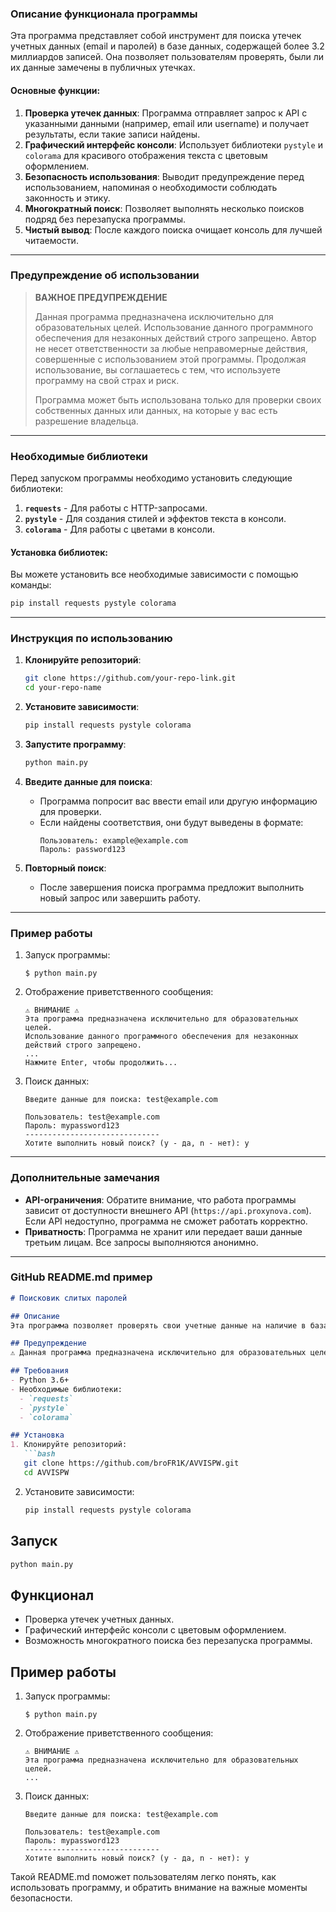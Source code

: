 ### Описание функционала программы

Эта программа представляет собой инструмент для поиска утечек учетных данных (email и паролей) в базе данных, содержащей более 3.2 миллиардов записей. Она позволяет пользователям проверять, были ли их данные замечены в публичных утечках.

#### Основные функции:
1. **Проверка утечек данных**: Программа отправляет запрос к API с указанными данными (например, email или username) и получает результаты, если такие записи найдены.
2. **Графический интерфейс консоли**: Использует библиотеки `pystyle` и `colorama` для красивого отображения текста с цветовым оформлением.
3. **Безопасность использования**: Выводит предупреждение перед использованием, напоминая о необходимости соблюдать законность и этику.
4. **Многократный поиск**: Позволяет выполнять несколько поисков подряд без перезапуска программы.
5. **Чистый вывод**: После каждого поиска очищает консоль для лучшей читаемости.

---

### Предупреждение об использовании

> **ВАЖНОЕ ПРЕДУПРЕЖДЕНИЕ**
>
> Данная программа предназначена исключительно для образовательных целей. Использование данного программного обеспечения для незаконных действий строго запрещено. Автор не несет ответственности за любые неправомерные действия, совершенные с использованием этой программы. Продолжая использование, вы соглашаетесь с тем, что используете программу на свой страх и риск.
>
> Программа может быть использована только для проверки своих собственных данных или данных, на которые у вас есть разрешение владельца.

---

### Необходимые библиотеки

Перед запуском программы необходимо установить следующие библиотеки:

1. **`requests`** - Для работы с HTTP-запросами.
2. **`pystyle`** - Для создания стилей и эффектов текста в консоли.
3. **`colorama`** - Для работы с цветами в консоли.

#### Установка библиотек:

Вы можете установить все необходимые зависимости с помощью команды:

```bash
pip install requests pystyle colorama
```

---

### Инструкция по использованию

1. **Клонируйте репозиторий**:
   ```bash
   git clone https://github.com/your-repo-link.git
   cd your-repo-name
   ```

2. **Установите зависимости**:
   ```bash
   pip install requests pystyle colorama
   ```

3. **Запустите программу**:
   ```bash
   python main.py
   ```

4. **Введите данные для поиска**:
   - Программа попросит вас ввести email или другую информацию для проверки.
   - Если найдены соответствия, они будут выведены в формате:
     ```
     Пользователь: example@example.com
     Пароль: password123
     ```

5. **Повторный поиск**:
   - После завершения поиска программа предложит выполнить новый запрос или завершить работу.

---

### Пример работы

1. Запуск программы:
   ```
   $ python main.py
   ```

2. Отображение приветственного сообщения:
   ```
   ⚠️ ВНИМАНИЕ ⚠️
   Эта программа предназначена исключительно для образовательных целей.
   Использование данного программного обеспечения для незаконных действий строго запрещено.
   ...
   Нажмите Enter, чтобы продолжить...
   ```

3. Поиск данных:
   ```
   Введите данные для поиска: test@example.com

   Пользователь: test@example.com
   Пароль: mypassword123
   ------------------------------
   Хотите выполнить новый поиск? (y - да, n - нет): y
   ```

---

### Дополнительные замечания

- **API-ограничения**: Обратите внимание, что работа программы зависит от доступности внешнего API (`https://api.proxynova.com`). Если API недоступно, программа не сможет работать корректно.
- **Приватность**: Программа не хранит или передает ваши данные третьим лицам. Все запросы выполняются анонимно.

---

### GitHub README.md пример

```markdown
# Поисковик слитых паролей

## Описание
Эта программа позволяет проверять свои учетные данные на наличие в базах данных утечек. База содержит более 3.2 миллиардов записей.

## Предупреждение
⚠️ Данная программа предназначена исключительно для образовательных целей. Использование данного программного обеспечения для незаконных действий строго запрещено. Автор не несет ответственности за любые неправомерные действия, совершенные с использованием этой программы.

## Требования
- Python 3.6+
- Необходимые библиотеки:
  - `requests`
  - `pystyle`
  - `colorama`

## Установка
1. Клонируйте репозиторий:
   ```bash
   git clone https://github.com/broFR1K/AVVISPW.git
   cd AVVISPW
   ```
2. Установите зависимости:
   ```bash
   pip install requests pystyle colorama
   ```

## Запуск
```bash
python main.py
```

## Функционал
- Проверка утечек учетных данных.
- Графический интерфейс консоли с цветовым оформлением.
- Возможность многократного поиска без перезапуска программы.

## Пример работы
1. Запуск программы:
   ```
   $ python main.py
   ```
2. Отображение приветственного сообщения:
   ```
   ⚠️ ВНИМАНИЕ ⚠️
   Эта программа предназначена исключительно для образовательных целей.
   ...
   ```
3. Поиск данных:
   ```
   Введите данные для поиска: test@example.com

   Пользователь: test@example.com
   Пароль: mypassword123
   ------------------------------
   Хотите выполнить новый поиск? (y - да, n - нет): y
   ```




Такой README.md поможет пользователям легко понять, как использовать программу, и обратить внимание на важные моменты безопасности.
